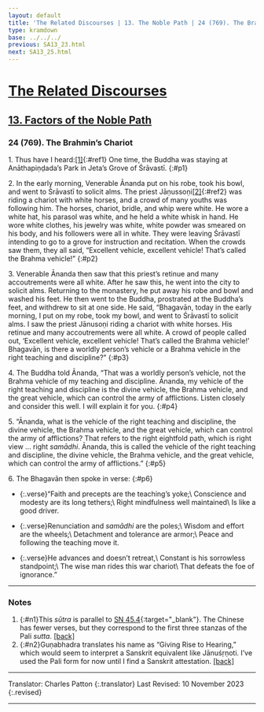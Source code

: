 ```yaml
---
layout: default
title: 'The Related Discourses | 13. The Noble Path | 24 (769). The Brahmin’s Chariot'
type: kramdown
base: ../../../
previous: SA13_23.html
next: SA13_25.html
---
```


# [The Related Discourses](../index.html)
## [13. Factors of the Noble Path](index.html)
### 24 (769). The Brahmin’s Chariot

1\. Thus have I heard:[\[1\]](#n1){:#ref1} One time, the Buddha was staying at Anāthapiṇḍada’s Park in Jeta’s Grove of Śrāvastī.
{:#p1}

2\. In the early morning, Venerable Ānanda put on his robe, took his bowl, and went to Śrāvastī to solicit alms. The priest Jāṇussoṇi[\[2\]](#n2){:#ref2} was riding a chariot with white horses, and a crowd of many youths was following him. The horses, chariot, bridle, and whip were white. He wore a white hat, his parasol was white, and he held a white whisk in hand. He wore white clothes, his jewelry was white, white powder was smeared on his body, and his followers were all in white. They were leaving Śrāvastī intending to go to a grove for instruction and recitation. When the crowds saw them, they all said, “Excellent vehicle, excellent vehicle! That’s called the Brahma vehicle!”
{:#p2}

3\. Venerable Ānanda then saw that this priest’s retinue and many accoutrements were all white. After he saw this, he went into the city to solicit alms. Returning to the monastery, he put away his robe and bowl and washed his feet. He then went to the Buddha, prostrated at the Buddha’s feet, and withdrew to sit at one side. He said, “Bhagavān, today in the early morning, I put on my robe, took my bowl, and went to Śrāvastī to solicit alms. I saw the priest Jānusoṇi riding a chariot with white horses. His retinue and many accoutrements were all white. A crowd of people called out, ‘Excellent vehicle, excellent vehicle! That’s called the Brahma vehicle!’ Bhagavān, is there a worldly person’s vehicle or a Brahma vehicle in the right teaching and discipline?”
{:#p3}

4\. The Buddha told Ānanda, “That was a worldly person’s vehicle, not the Brahma vehicle of my teaching and discipline. Ānanda, my vehicle of the right teaching and discipline is the divine vehicle, the Brahma vehicle, and the great vehicle, which can control the army of afflictions. Listen closely and consider this well. I will explain it for you.
{:#p4}

5\. “Ānanda, what is the vehicle of the right teaching and discipline, the divine vehicle, the Brahma vehicle, and the great vehicle, which can control the army of afflictions? That refers to the right eightfold path, which is right view … right <em>samādhi</em>. Ānanda, this is called the vehicle of the right teaching and discipline, the divine vehicle, the Brahma vehicle, and the great vehicle, which can control the army of afflictions.”
{:#p5}

6\. The Bhagavān then spoke in verse:
{:#p6}

* {:.verse}“Faith and precepts are the teaching’s yoke;\\
Conscience and modesty are its long tethers;\\
Right mindfulness well maintained\\
Is like a good driver.

* {:.verse}Renunciation and <em>samādhi</em> are the poles;\\
Wisdom and effort are the wheels;\\
Detachment and tolerance are armor;\\
Peace and following the teaching move it.

* {:.verse}He advances and doesn’t retreat,\\
Constant is his sorrowless standpoint;\\
The wise man rides this war chariot\\
That defeats the foe of ignorance.”

---

### Notes

1. {:#n1}This <em>sūtra</em> is parallel to [SN 45.4](https://suttacentral.net/sn45.4){:target="_blank"}. The Chinese has fewer verses, but they correspond to the first three stanzas of the Pali <em>sutta</em>. [\[back\]](#ref1)
2. {:#n2}Guṇabhadra translates his name as “Giving Rise to Hearing,” which would seem to interpret a Sanskrit equivalent like Jānuśṛṇoti. I’ve used the Pali form for now until I find a Sanskrit attestation. [\[back\]](#ref2)

---

Translator: Charles Patton
{:.translator}
Last Revised: 10 November 2023
{:.revised}

---